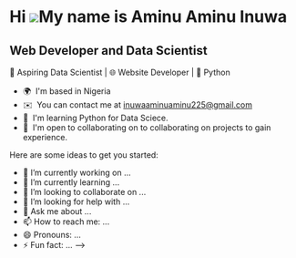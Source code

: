 Hi ![](https://user-images.githubusercontent.com/18350557/176309783-0785949b-9127-417c-8b55-ab5a4333674e.gif)My name is Aminu Aminu Inuwa
=========================================================================================================================================

Web Developer and Data Scientist
--------------------------------

🚀 Aspiring Data Scientist | 🌐 Website Developer | 🐍 Python

* 🌍  I'm based in Nigeria
* ✉️  You can contact me at [inuwaaminuaminu225@gmail.com](mailto:inuwaaminuaminu225@gmail.com)
* 🧠  I'm learning Python for Data Sciece.
* 🤝  I'm open to collaborating on to collaborating on projects to gain experience.

Here are some ideas to get you started:

- 🔭 I’m currently working on ...
- 🌱 I’m currently learning ...
- 👯 I’m looking to collaborate on ...
- 🤔 I’m looking for help with ...
- 💬 Ask me about ...
- 📫 How to reach me: ...
- 😄 Pronouns: ...
- ⚡ Fun fact: ...
-->
